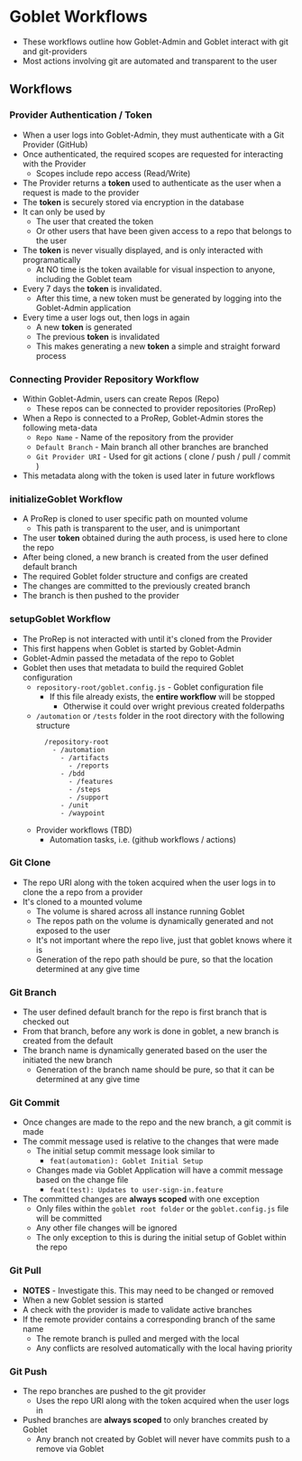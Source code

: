 # Goblet Workflows
* These workflows outline how Goblet-Admin and Goblet interact with git and git-providers
* Most actions involving git are automated and transparent to the user

## Workflows

### Provider Authentication / Token
* When a user logs into Goblet-Admin, they must authenticate with a Git Provider (GitHub)
* Once authenticated, the required scopes are requested for interacting with the Provider
  * Scopes include repo access (Read/Write)
* The Provider returns a **token** used to authenticate as the user when a request is made to the provider
* The **token** is securely stored via encryption in the database
* It can only be used by
  * The user that created the token
  * Or other users that have been given access to a repo that belongs to the user
* The **token** is never visually displayed, and is only interacted with programatically
  * At NO time is the token available for visual inspection to anyone, including the Goblet team
* Every 7 days the **token** is invalidated.
  * After this time, a new token must be generated by logging into the Goblet-Admin application
* Every time a user logs out, then logs in again
  * A new **token** is generated
  * The previous **token** is invalidated
  * This makes generating a new **token** a simple and straight forward process

### Connecting Provider Repository Workflow
* Within Goblet-Admin, users can create Repos (Repo)
  * These repos can be connected to provider repositories (ProRep)
* When a Repo is connected to a ProRep, Goblet-Admin stores the following meta-data
  * `Repo Name` - Name of the repository from the provider
  * `Default Branch` - Main branch all other branches are branched
  * `Git Provider URI` - Used for git actions ( clone / push / pull / commit )
* This metadata along with the token is used later in future workflows

### initializeGoblet Workflow
* A ProRep is cloned to user specific path on mounted volume
  * This path is transparent to the user, and is unimportant
* The user **token** obtained during the auth process, is used here to clone the repo
* After being cloned, a new branch is created from the user defined default branch
* The required Goblet folder structure and configs are created
* The changes are committed to the previously created branch
* The branch is then pushed to the provider

### setupGoblet Workflow
* The ProRep is not interacted with until it's cloned from the Provider
* This first happens when Goblet is started by Goblet-Admin
* Goblet-Admin passed the metadata of the repo to Goblet
* Goblet then uses that metadata to build the required Goblet configuration
  * `repository-root/goblet.config.js` - Goblet configuration file
    * If this file already exists, the **entire workflow** will be stopped
      * Otherwise it could over wright previous created folderpaths
  * `/automation` or `/tests` folder in the root directory with the following structure
    ```
      /repository-root
        - /automation
          - /artifacts
            - /reports
          - /bdd
            - /features
            - /steps
            - /support
          - /unit
          - /waypoint
    ```
  * Provider workflows (TBD)
    * Automation tasks, i.e. (github workflows / actions)

### Git Clone
* The repo URI along with the token acquired when the user logs in to clone the a repo from a provider
* It's cloned to a mounted volume
  * The volume is shared across all instance running Goblet
  * The repos path on the volume is dynamically generated and not exposed to the user
  * It's not important where the repo live, just that goblet knows where it is
  * Generation of the repo path should be pure, so that the location determined at any give time

### Git Branch
* The user defined default branch for the repo is first branch that is checked out
* From that branch, before any work is done in goblet, a new branch is created from the default
* The branch name is dynamically generated based on the user the initiated the new branch
  * Generation of the branch name should be pure, so that it can be determined at any give time

### Git Commit
* Once changes are made to the repo and the new branch, a git commit is made
* The commit message used is relative to the changes that were made
  * The initial setup commit message look similar to
    * `feat(automation): Goblet Initial Setup`
  * Changes made via Goblet Application will have a commit message based on the change file
    * `feat(test): Updates to user-sign-in.feature`
* The committed changes are **always scoped** with one exception
  * Only files within the `goblet root folder` or the `goblet.config.js` file will be committed
  * Any other file changes will be ignored
  * The only exception to this is during the initial setup of Goblet within the repo

### Git Pull
  * **NOTES** - Investigate this. This may need to be changed or removed
* When a new Goblet session is started
* A check with the provider is made to validate active branches
* If the remote provider contains a corresponding branch of the same name
  * The remote branch is pulled and merged with the local
  * Any conflicts are resolved automatically with the local having priority

### Git Push
* The repo branches are pushed to the git provider
  * Uses the repo URI along with the token acquired when the user logs in
* Pushed branches are **always scoped** to only branches created by Goblet
  * Any branch not created by Goblet will never have commits push to a remove via Goblet
